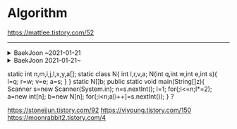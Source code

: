 # Algorithm
https://mattlee.tistory.com/52
* * *
<details><summary>BaekJoon ~2021-01-21</summary>
  
      
[1000](https://www.acmicpc.net/problem/1000) [1001](https://www.acmicpc.net/problem/1001) [1002](https://www.acmicpc.net/problem/1002) [1003](https://www.acmicpc.net/problem/1003) [1004](https://www.acmicpc.net/problem/1004) [1005](https://www.acmicpc.net/problem/1005) [1008](https://www.acmicpc.net/problem/1008) [1009](https://www.acmicpc.net/problem/1009) [1010](https://www.acmicpc.net/problem/1010) [1011](https://www.acmicpc.net/problem/1011)
[1012](https://www.acmicpc.net/problem/1012) [1015](https://www.acmicpc.net/problem/1015) [1016](https://www.acmicpc.net/problem/1016) [1018](https://www.acmicpc.net/problem/1018) [1021](https://www.acmicpc.net/problem/1021) [1026](https://www.acmicpc.net/problem/1026) [1032](https://www.acmicpc.net/problem/1032) [1037](https://www.acmicpc.net/problem/1037) [1038](https://www.acmicpc.net/problem/1038) [1049](https://www.acmicpc.net/problem/1049)
[1051](https://www.acmicpc.net/problem/1051) [1057](https://www.acmicpc.net/problem/1057) [1064](https://www.acmicpc.net/problem/1064) [1065](https://www.acmicpc.net/problem/1065) [1074](https://www.acmicpc.net/problem/1074) [1075](https://www.acmicpc.net/problem/1075) [1076](https://www.acmicpc.net/problem/1076) [1083](https://www.acmicpc.net/problem/1083) [1085](https://www.acmicpc.net/problem/1085) [1094](https://www.acmicpc.net/problem/1094)
[1100](https://www.acmicpc.net/problem/1100) [1110](https://www.acmicpc.net/problem/1110) [1120](https://www.acmicpc.net/problem/1120) [1138](https://www.acmicpc.net/problem/1138) [1145](https://www.acmicpc.net/problem/1145) [1149](https://www.acmicpc.net/problem/1149) [1152](https://www.acmicpc.net/problem/1152) [1157](https://www.acmicpc.net/problem/1157) [1158](https://www.acmicpc.net/problem/1158) [1159](https://www.acmicpc.net/problem/1159)
[1173](https://www.acmicpc.net/problem/1173) [1174](https://www.acmicpc.net/problem/1174) [1181](https://www.acmicpc.net/problem/1181) [1182](https://www.acmicpc.net/problem/1182) [1188](https://www.acmicpc.net/problem/1188) [1193](https://www.acmicpc.net/problem/1193) [1212](https://www.acmicpc.net/problem/1212) [1213](https://www.acmicpc.net/problem/1213) [1225](https://www.acmicpc.net/problem/1225) [1237](https://www.acmicpc.net/problem/1237)
[1252](https://www.acmicpc.net/problem/1252) [1254](https://www.acmicpc.net/problem/1254) [1259](https://www.acmicpc.net/problem/1259) [1260](https://www.acmicpc.net/problem/1260) [1264](https://www.acmicpc.net/problem/1264) [1267](https://www.acmicpc.net/problem/1267) [1269](https://www.acmicpc.net/problem/1269) [1271](https://www.acmicpc.net/problem/1271) [1275](https://www.acmicpc.net/problem/1275) [1292](https://www.acmicpc.net/problem/1292)
[1297](https://www.acmicpc.net/problem/1297) [1300](https://www.acmicpc.net/problem/1300) [1302](https://www.acmicpc.net/problem/1302) [1309](https://www.acmicpc.net/problem/1309) [1312](https://www.acmicpc.net/problem/1312) [1316](https://www.acmicpc.net/problem/1316) [1330](https://www.acmicpc.net/problem/1330) [1342](https://www.acmicpc.net/problem/1342) [1357](https://www.acmicpc.net/problem/1357) [1365](https://www.acmicpc.net/problem/1365)
[1371](https://www.acmicpc.net/problem/1371) [1373](https://www.acmicpc.net/problem/1373) [1377](https://www.acmicpc.net/problem/1377) [1402](https://www.acmicpc.net/problem/1402) [1406](https://www.acmicpc.net/problem/1406) [1408](https://www.acmicpc.net/problem/1408) [1427](https://www.acmicpc.net/problem/1427) [1434](https://www.acmicpc.net/problem/1434) [1436](https://www.acmicpc.net/problem/1436) [1449](https://www.acmicpc.net/problem/1449)
[1453](https://www.acmicpc.net/problem/1453) [1475](https://www.acmicpc.net/problem/1475) [1476](https://www.acmicpc.net/problem/1476) [1516](https://www.acmicpc.net/problem/1516) [1517](https://www.acmicpc.net/problem/1517) [1541](https://www.acmicpc.net/problem/1541) [1546](https://www.acmicpc.net/problem/1546) [1547](https://www.acmicpc.net/problem/1547) [1550](https://www.acmicpc.net/problem/1550) [1564](https://www.acmicpc.net/problem/1564)
[1568](https://www.acmicpc.net/problem/1568) [1592](https://www.acmicpc.net/problem/1592) [1598](https://www.acmicpc.net/problem/1598) [1620](https://www.acmicpc.net/problem/1620) [1629](https://www.acmicpc.net/problem/1629) [1644](https://www.acmicpc.net/problem/1644) [1645](https://www.acmicpc.net/problem/1645) [1672](https://www.acmicpc.net/problem/1672) [1676](https://www.acmicpc.net/problem/1676) [1699](https://www.acmicpc.net/problem/1699)
[1712](https://www.acmicpc.net/problem/1712) [1718](https://www.acmicpc.net/problem/1718) [1725](https://www.acmicpc.net/problem/1725) [1748](https://www.acmicpc.net/problem/1748) [1764](https://www.acmicpc.net/problem/1764) [1766](https://www.acmicpc.net/problem/1766) [1773](https://www.acmicpc.net/problem/1773) [1777](https://www.acmicpc.net/problem/1777) [1780](https://www.acmicpc.net/problem/1780) [1789](https://www.acmicpc.net/problem/1789)
[1806](https://www.acmicpc.net/problem/1806) [1834](https://www.acmicpc.net/problem/1834) [1838](https://www.acmicpc.net/problem/1838) [1849](https://www.acmicpc.net/problem/1849) [1850](https://www.acmicpc.net/problem/1850) [1874](https://www.acmicpc.net/problem/1874) [1890](https://www.acmicpc.net/problem/1890) [1911](https://www.acmicpc.net/problem/1911) [1912](https://www.acmicpc.net/problem/1912) [1915](https://www.acmicpc.net/problem/1915)
[1919](https://www.acmicpc.net/problem/1919) [1920](https://www.acmicpc.net/problem/1920) [1924](https://www.acmicpc.net/problem/1924) [1927](https://www.acmicpc.net/problem/1927) [1929](https://www.acmicpc.net/problem/1929) [1931](https://www.acmicpc.net/problem/1931) [1932](https://www.acmicpc.net/problem/1932) [1934](https://www.acmicpc.net/problem/1934) [1937](https://www.acmicpc.net/problem/1937) [1958](https://www.acmicpc.net/problem/1958)
[1964](https://www.acmicpc.net/problem/1964) [1965](https://www.acmicpc.net/problem/1965) [1966](https://www.acmicpc.net/problem/1966) [1977](https://www.acmicpc.net/problem/1977) [1978](https://www.acmicpc.net/problem/1978) [1987](https://www.acmicpc.net/problem/1987) [1991](https://www.acmicpc.net/problem/1991) [1992](https://www.acmicpc.net/problem/1992) [2003](https://www.acmicpc.net/problem/2003) [2004](https://www.acmicpc.net/problem/2004)
[2010](https://www.acmicpc.net/problem/2010) [2023](https://www.acmicpc.net/problem/2023) [2033](https://www.acmicpc.net/problem/2033) [2042](https://www.acmicpc.net/problem/2042) [2052](https://www.acmicpc.net/problem/2052) [2083](https://www.acmicpc.net/problem/2083) [2104](https://www.acmicpc.net/problem/2104) [2108](https://www.acmicpc.net/problem/2108) [2139](https://www.acmicpc.net/problem/2139) [2145](https://www.acmicpc.net/problem/2145)
[2161](https://www.acmicpc.net/problem/2161) [2163](https://www.acmicpc.net/problem/2163) [2164](https://www.acmicpc.net/problem/2164) [2167](https://www.acmicpc.net/problem/2167) [2217](https://www.acmicpc.net/problem/2217) [2231](https://www.acmicpc.net/problem/2231) [2246](https://www.acmicpc.net/problem/2246) [2252](https://www.acmicpc.net/problem/2252) [2292](https://www.acmicpc.net/problem/2292) [2293](https://www.acmicpc.net/problem/2293)
[2294](https://www.acmicpc.net/problem/2294) [2309](https://www.acmicpc.net/problem/2309) [2312](https://www.acmicpc.net/problem/2312) [2331](https://www.acmicpc.net/problem/2331) [2338](https://www.acmicpc.net/problem/2338) [2355](https://www.acmicpc.net/problem/2355) [2357](https://www.acmicpc.net/problem/2357) [2399](https://www.acmicpc.net/problem/2399) [2407](https://www.acmicpc.net/problem/2407) [2417](https://www.acmicpc.net/problem/2417)
[2420](https://www.acmicpc.net/problem/2420) [2438](https://www.acmicpc.net/problem/2438) [2439](https://www.acmicpc.net/problem/2439) [2440](https://www.acmicpc.net/problem/2440) [2441](https://www.acmicpc.net/problem/2441) [2442](https://www.acmicpc.net/problem/2442) [2443](https://www.acmicpc.net/problem/2443) [2444](https://www.acmicpc.net/problem/2444) [2445](https://www.acmicpc.net/problem/2445) [2446](https://www.acmicpc.net/problem/2446)
[2447](https://www.acmicpc.net/problem/2447) [2448](https://www.acmicpc.net/problem/2448) [2455](https://www.acmicpc.net/problem/2455) [2460](https://www.acmicpc.net/problem/2460) [2475](https://www.acmicpc.net/problem/2475) [2476](https://www.acmicpc.net/problem/2476) [2480](https://www.acmicpc.net/problem/2480) [2485](https://www.acmicpc.net/problem/2485) [2490](https://www.acmicpc.net/problem/2490) [2493](https://www.acmicpc.net/problem/2493)
[2495](https://www.acmicpc.net/problem/2495) [2503](https://www.acmicpc.net/problem/2503) [2504](https://www.acmicpc.net/problem/2504) [2506](https://www.acmicpc.net/problem/2506) [2522](https://www.acmicpc.net/problem/2522) [2523](https://www.acmicpc.net/problem/2523) [2525](https://www.acmicpc.net/problem/2525) [2530](https://www.acmicpc.net/problem/2530) [2555](https://www.acmicpc.net/problem/2555) [2556](https://www.acmicpc.net/problem/2556)
[2557](https://www.acmicpc.net/problem/2557) [2558](https://www.acmicpc.net/problem/2558) [2562](https://www.acmicpc.net/problem/2562) [2563](https://www.acmicpc.net/problem/2563) [2565](https://www.acmicpc.net/problem/2565) [2566](https://www.acmicpc.net/problem/2566) [2576](https://www.acmicpc.net/problem/2576) [2577](https://www.acmicpc.net/problem/2577) [2579](https://www.acmicpc.net/problem/2579) [2581](https://www.acmicpc.net/problem/2581)
[2588](https://www.acmicpc.net/problem/2588) [2592](https://www.acmicpc.net/problem/2592) [2606](https://www.acmicpc.net/problem/2606) [2608](https://www.acmicpc.net/problem/2608) [2609](https://www.acmicpc.net/problem/2609) [2675](https://www.acmicpc.net/problem/2675) [2693](https://www.acmicpc.net/problem/2693) [2702](https://www.acmicpc.net/problem/2702) [2711](https://www.acmicpc.net/problem/2711) [2720](https://www.acmicpc.net/problem/2720)
[2729](https://www.acmicpc.net/problem/2729) [2738](https://www.acmicpc.net/problem/2738) [2739](https://www.acmicpc.net/problem/2739) [2740](https://www.acmicpc.net/problem/2740) [2741](https://www.acmicpc.net/problem/2741) [2742](https://www.acmicpc.net/problem/2742) [2743](https://www.acmicpc.net/problem/2743) [2744](https://www.acmicpc.net/problem/2744) [2745](https://www.acmicpc.net/problem/2745) [2747](https://www.acmicpc.net/problem/2747)
[2748](https://www.acmicpc.net/problem/2748) [2749](https://www.acmicpc.net/problem/2749) [2750](https://www.acmicpc.net/problem/2750) [2751](https://www.acmicpc.net/problem/2751) [2752](https://www.acmicpc.net/problem/2752) [2753](https://www.acmicpc.net/problem/2753) [2754](https://www.acmicpc.net/problem/2754) [2775](https://www.acmicpc.net/problem/2775) [2783](https://www.acmicpc.net/problem/2783) [2789](https://www.acmicpc.net/problem/2789)
[2798](https://www.acmicpc.net/problem/2798) [2804](https://www.acmicpc.net/problem/2804) [2810](https://www.acmicpc.net/problem/2810) [2812](https://www.acmicpc.net/problem/2812) [2822](https://www.acmicpc.net/problem/2822) [2824](https://www.acmicpc.net/problem/2824) [2839](https://www.acmicpc.net/problem/2839) [2845](https://www.acmicpc.net/problem/2845) [2851](https://www.acmicpc.net/problem/2851) [2857](https://www.acmicpc.net/problem/2857)
[2864](https://www.acmicpc.net/problem/2864) [2869](https://www.acmicpc.net/problem/2869) [2875](https://www.acmicpc.net/problem/2875) [2884](https://www.acmicpc.net/problem/2884) [2902](https://www.acmicpc.net/problem/2902) [2903](https://www.acmicpc.net/problem/2903) [2908](https://www.acmicpc.net/problem/2908) [2909](https://www.acmicpc.net/problem/2909) [2914](https://www.acmicpc.net/problem/2914) [2920](https://www.acmicpc.net/problem/2920)
[2921](https://www.acmicpc.net/problem/2921) [2935](https://www.acmicpc.net/problem/2935) [2941](https://www.acmicpc.net/problem/2941) [2942](https://www.acmicpc.net/problem/2942) [2953](https://www.acmicpc.net/problem/2953) [2959](https://www.acmicpc.net/problem/2959) [2960](https://www.acmicpc.net/problem/2960) [2961](https://www.acmicpc.net/problem/2961) [2965](https://www.acmicpc.net/problem/2965) [2979](https://www.acmicpc.net/problem/2979)
[2981](https://www.acmicpc.net/problem/2981) [2985](https://www.acmicpc.net/problem/2985) [2997](https://www.acmicpc.net/problem/2997) [2998](https://www.acmicpc.net/problem/2998) [3003](https://www.acmicpc.net/problem/3003) [3009](https://www.acmicpc.net/problem/3009) [3023](https://www.acmicpc.net/problem/3023) [3028](https://www.acmicpc.net/problem/3028) [3029](https://www.acmicpc.net/problem/3029) [3034](https://www.acmicpc.net/problem/3034)
[3036](https://www.acmicpc.net/problem/3036) [3040](https://www.acmicpc.net/problem/3040) [3046](https://www.acmicpc.net/problem/3046) [3047](https://www.acmicpc.net/problem/3047) [3052](https://www.acmicpc.net/problem/3052) [3053](https://www.acmicpc.net/problem/3053) [3058](https://www.acmicpc.net/problem/3058) [3059](https://www.acmicpc.net/problem/3059) [3449](https://www.acmicpc.net/problem/3449) [3460](https://www.acmicpc.net/problem/3460)
[3474](https://www.acmicpc.net/problem/3474) [3613](https://www.acmicpc.net/problem/3613) [3653](https://www.acmicpc.net/problem/3653) [3986](https://www.acmicpc.net/problem/3986) [4101](https://www.acmicpc.net/problem/4101) [4150](https://www.acmicpc.net/problem/4150) [4153](https://www.acmicpc.net/problem/4153) [4344](https://www.acmicpc.net/problem/4344) [4458](https://www.acmicpc.net/problem/4458) [4470](https://www.acmicpc.net/problem/4470)
[4493](https://www.acmicpc.net/problem/4493) [4613](https://www.acmicpc.net/problem/4613) [4641](https://www.acmicpc.net/problem/4641) [4673](https://www.acmicpc.net/problem/4673) [4948](https://www.acmicpc.net/problem/4948) [4949](https://www.acmicpc.net/problem/4949) [4999](https://www.acmicpc.net/problem/4999) [5026](https://www.acmicpc.net/problem/5026) [5032](https://www.acmicpc.net/problem/5032) [5063](https://www.acmicpc.net/problem/5063)
[5086](https://www.acmicpc.net/problem/5086) [5212](https://www.acmicpc.net/problem/5212) [5218](https://www.acmicpc.net/problem/5218) [5337](https://www.acmicpc.net/problem/5337) [5338](https://www.acmicpc.net/problem/5338) [5339](https://www.acmicpc.net/problem/5339) [5355](https://www.acmicpc.net/problem/5355) [5361](https://www.acmicpc.net/problem/5361) [5430](https://www.acmicpc.net/problem/5430) [5522](https://www.acmicpc.net/problem/5522)
[5523](https://www.acmicpc.net/problem/5523) [5524](https://www.acmicpc.net/problem/5524) [5525](https://www.acmicpc.net/problem/5525) [5532](https://www.acmicpc.net/problem/5532) [5533](https://www.acmicpc.net/problem/5533) [5543](https://www.acmicpc.net/problem/5543) [5554](https://www.acmicpc.net/problem/5554) [5555](https://www.acmicpc.net/problem/5555) [5565](https://www.acmicpc.net/problem/5565) [5566](https://www.acmicpc.net/problem/5566)
[5567](https://www.acmicpc.net/problem/5567) [5573](https://www.acmicpc.net/problem/5573) [5575](https://www.acmicpc.net/problem/5575) [5576](https://www.acmicpc.net/problem/5576) [5582](https://www.acmicpc.net/problem/5582) [5585](https://www.acmicpc.net/problem/5585) [5586](https://www.acmicpc.net/problem/5586) [5596](https://www.acmicpc.net/problem/5596) [5597](https://www.acmicpc.net/problem/5597) [5598](https://www.acmicpc.net/problem/5598)
[5612](https://www.acmicpc.net/problem/5612) [5618](https://www.acmicpc.net/problem/5618) [5622](https://www.acmicpc.net/problem/5622) [5639](https://www.acmicpc.net/problem/5639) [5656](https://www.acmicpc.net/problem/5656) [5671](https://www.acmicpc.net/problem/5671) [5676](https://www.acmicpc.net/problem/5676) [5717](https://www.acmicpc.net/problem/5717) [5800](https://www.acmicpc.net/problem/5800) [5893](https://www.acmicpc.net/problem/5893)
[5988](https://www.acmicpc.net/problem/5988) [6064](https://www.acmicpc.net/problem/6064) [6359](https://www.acmicpc.net/problem/6359) [6376](https://www.acmicpc.net/problem/6376) [6443](https://www.acmicpc.net/problem/6443) [6549](https://www.acmicpc.net/problem/6549) [6588](https://www.acmicpc.net/problem/6588) [6591](https://www.acmicpc.net/problem/6591) [6603](https://www.acmicpc.net/problem/6603) [6749](https://www.acmicpc.net/problem/6749)
[7287](https://www.acmicpc.net/problem/7287) [7489](https://www.acmicpc.net/problem/7489) [7523](https://www.acmicpc.net/problem/7523) [7567](https://www.acmicpc.net/problem/7567) [7568](https://www.acmicpc.net/problem/7568) [7572](https://www.acmicpc.net/problem/7572) [7578](https://www.acmicpc.net/problem/7578) [7790](https://www.acmicpc.net/problem/7790) [7806](https://www.acmicpc.net/problem/7806) [7894](https://www.acmicpc.net/problem/7894)
[8320](https://www.acmicpc.net/problem/8320) [8370](https://www.acmicpc.net/problem/8370) [8393](https://www.acmicpc.net/problem/8393) [8437](https://www.acmicpc.net/problem/8437) [8595](https://www.acmicpc.net/problem/8595) [8741](https://www.acmicpc.net/problem/8741) [8892](https://www.acmicpc.net/problem/8892) [8958](https://www.acmicpc.net/problem/8958) [9012](https://www.acmicpc.net/problem/9012) [9020](https://www.acmicpc.net/problem/9020)
[9084](https://www.acmicpc.net/problem/9084) [9085](https://www.acmicpc.net/problem/9085) [9093](https://www.acmicpc.net/problem/9093) [9095](https://www.acmicpc.net/problem/9095) [9251](https://www.acmicpc.net/problem/9251) [9252](https://www.acmicpc.net/problem/9252) [9295](https://www.acmicpc.net/problem/9295) [9316](https://www.acmicpc.net/problem/9316) [9325](https://www.acmicpc.net/problem/9325) [9375](https://www.acmicpc.net/problem/9375)
[9417](https://www.acmicpc.net/problem/9417) [9461](https://www.acmicpc.net/problem/9461) [9463](https://www.acmicpc.net/problem/9463) [9465](https://www.acmicpc.net/problem/9465) [9498](https://www.acmicpc.net/problem/9498) [9507](https://www.acmicpc.net/problem/9507) [9610](https://www.acmicpc.net/problem/9610) [9613](https://www.acmicpc.net/problem/9613) [9653](https://www.acmicpc.net/problem/9653) [9654](https://www.acmicpc.net/problem/9654)
[9655](https://www.acmicpc.net/problem/9655) [9663](https://www.acmicpc.net/problem/9663) [9711](https://www.acmicpc.net/problem/9711) [9713](https://www.acmicpc.net/problem/9713) [9933](https://www.acmicpc.net/problem/9933) [9935](https://www.acmicpc.net/problem/9935) [9996](https://www.acmicpc.net/problem/9996) [9999](https://www.acmicpc.net/problem/9999) [10026](https://www.acmicpc.net/problem/10026) [10039](https://www.acmicpc.net/problem/10039)
[10093](https://www.acmicpc.net/problem/10093) [10101](https://www.acmicpc.net/problem/10101) [10102](https://www.acmicpc.net/problem/10102) [10156](https://www.acmicpc.net/problem/10156) [10162](https://www.acmicpc.net/problem/10162) [10170](https://www.acmicpc.net/problem/10170) [10171](https://www.acmicpc.net/problem/10171) [10172](https://www.acmicpc.net/problem/10172) [10173](https://www.acmicpc.net/problem/10173) [10174](https://www.acmicpc.net/problem/10174)
[10178](https://www.acmicpc.net/problem/10178) [10179](https://www.acmicpc.net/problem/10179) [10212](https://www.acmicpc.net/problem/10212) [10214](https://www.acmicpc.net/problem/10214) [10250](https://www.acmicpc.net/problem/10250) [10409](https://www.acmicpc.net/problem/10409) [10430](https://www.acmicpc.net/problem/10430) [10451](https://www.acmicpc.net/problem/10451) [10539](https://www.acmicpc.net/problem/10539) [10569](https://www.acmicpc.net/problem/10569)
[10699](https://www.acmicpc.net/problem/10699) [10707](https://www.acmicpc.net/problem/10707) [10708](https://www.acmicpc.net/problem/10708) [10718](https://www.acmicpc.net/problem/10718) [10757](https://www.acmicpc.net/problem/10757) [10768](https://www.acmicpc.net/problem/10768) [10769](https://www.acmicpc.net/problem/10769) [10773](https://www.acmicpc.net/problem/10773) [10797](https://www.acmicpc.net/problem/10797) [10798](https://www.acmicpc.net/problem/10798)
[10799](https://www.acmicpc.net/problem/10799) [10807](https://www.acmicpc.net/problem/10807) [10808](https://www.acmicpc.net/problem/10808) [10809](https://www.acmicpc.net/problem/10809) [10814](https://www.acmicpc.net/problem/10814) [10815](https://www.acmicpc.net/problem/10815) [10816](https://www.acmicpc.net/problem/10816) [10817](https://www.acmicpc.net/problem/10817) [10818](https://www.acmicpc.net/problem/10818) [10820](https://www.acmicpc.net/problem/10820)
[10822](https://www.acmicpc.net/problem/10822) [10823](https://www.acmicpc.net/problem/10823) [10824](https://www.acmicpc.net/problem/10824) [10825](https://www.acmicpc.net/problem/10825) [10826](https://www.acmicpc.net/problem/10826) [10827](https://www.acmicpc.net/problem/10827) [10828](https://www.acmicpc.net/problem/10828) [10833](https://www.acmicpc.net/problem/10833) [10844](https://www.acmicpc.net/problem/10844) [10845](https://www.acmicpc.net/problem/10845)
[10866](https://www.acmicpc.net/problem/10866) [10867](https://www.acmicpc.net/problem/10867) [10868](https://www.acmicpc.net/problem/10868) [10869](https://www.acmicpc.net/problem/10869) [10870](https://www.acmicpc.net/problem/10870) [10871](https://www.acmicpc.net/problem/10871) [10872](https://www.acmicpc.net/problem/10872) [10886](https://www.acmicpc.net/problem/10886) [10926](https://www.acmicpc.net/problem/10926) [10942](https://www.acmicpc.net/problem/10942)
[10943](https://www.acmicpc.net/problem/10943) [10949](https://www.acmicpc.net/problem/10949) [10950](https://www.acmicpc.net/problem/10950) [10951](https://www.acmicpc.net/problem/10951) [10952](https://www.acmicpc.net/problem/10952) [10953](https://www.acmicpc.net/problem/10953) [10974](https://www.acmicpc.net/problem/10974) [10984](https://www.acmicpc.net/problem/10984) [10987](https://www.acmicpc.net/problem/10987) [10988](https://www.acmicpc.net/problem/10988)
[10989](https://www.acmicpc.net/problem/10989) [10990](https://www.acmicpc.net/problem/10990) [10991](https://www.acmicpc.net/problem/10991) [10992](https://www.acmicpc.net/problem/10992) [10994](https://www.acmicpc.net/problem/10994) [10995](https://www.acmicpc.net/problem/10995) [10996](https://www.acmicpc.net/problem/10996) [10997](https://www.acmicpc.net/problem/10997) [10998](https://www.acmicpc.net/problem/10998) [10999](https://www.acmicpc.net/problem/10999)
[11004](https://www.acmicpc.net/problem/11004) [11005](https://www.acmicpc.net/problem/11005) [11021](https://www.acmicpc.net/problem/11021) [11022](https://www.acmicpc.net/problem/11022) [11023](https://www.acmicpc.net/problem/11023) [11024](https://www.acmicpc.net/problem/11024) [11047](https://www.acmicpc.net/problem/11047) [11048](https://www.acmicpc.net/problem/11048) [11050](https://www.acmicpc.net/problem/11050) [11051](https://www.acmicpc.net/problem/11051)
[11052](https://www.acmicpc.net/problem/11052) [11053](https://www.acmicpc.net/problem/11053) [11055](https://www.acmicpc.net/problem/11055) [11066](https://www.acmicpc.net/problem/11066) [11098](https://www.acmicpc.net/problem/11098) [11104](https://www.acmicpc.net/problem/11104) [11170](https://www.acmicpc.net/problem/11170) [11179](https://www.acmicpc.net/problem/11179) [11266](https://www.acmicpc.net/problem/11266) [11279](https://www.acmicpc.net/problem/11279)
[11283](https://www.acmicpc.net/problem/11283) [11286](https://www.acmicpc.net/problem/11286) [11365](https://www.acmicpc.net/problem/11365) [11382](https://www.acmicpc.net/problem/11382) [11399](https://www.acmicpc.net/problem/11399) [11400](https://www.acmicpc.net/problem/11400) [11401](https://www.acmicpc.net/problem/11401) [11403](https://www.acmicpc.net/problem/11403) [11444](https://www.acmicpc.net/problem/11444) [11478](https://www.acmicpc.net/problem/11478)
[11505](https://www.acmicpc.net/problem/11505) [11506](https://www.acmicpc.net/problem/11506) [11549](https://www.acmicpc.net/problem/11549) [11557](https://www.acmicpc.net/problem/11557) [11558](https://www.acmicpc.net/problem/11558) [11568](https://www.acmicpc.net/problem/11568) [11586](https://www.acmicpc.net/problem/11586) [11648](https://www.acmicpc.net/problem/11648) [11650](https://www.acmicpc.net/problem/11650) [11651](https://www.acmicpc.net/problem/11651)
[11652](https://www.acmicpc.net/problem/11652) [11653](https://www.acmicpc.net/problem/11653) [11654](https://www.acmicpc.net/problem/11654) [11655](https://www.acmicpc.net/problem/11655) [11656](https://www.acmicpc.net/problem/11656) [11687](https://www.acmicpc.net/problem/11687) [11689](https://www.acmicpc.net/problem/11689) [11718](https://www.acmicpc.net/problem/11718) [11719](https://www.acmicpc.net/problem/11719) [11720](https://www.acmicpc.net/problem/11720)
[11721](https://www.acmicpc.net/problem/11721) [11722](https://www.acmicpc.net/problem/11722) [11724](https://www.acmicpc.net/problem/11724) [11725](https://www.acmicpc.net/problem/11725) [11726](https://www.acmicpc.net/problem/11726) [11727](https://www.acmicpc.net/problem/11727) [11728](https://www.acmicpc.net/problem/11728) [11729](https://www.acmicpc.net/problem/11729) [11758](https://www.acmicpc.net/problem/11758) [11816](https://www.acmicpc.net/problem/11816)
[11866](https://www.acmicpc.net/problem/11866) [11931](https://www.acmicpc.net/problem/11931) [11942](https://www.acmicpc.net/problem/11942) [11943](https://www.acmicpc.net/problem/11943) [11944](https://www.acmicpc.net/problem/11944) [11945](https://www.acmicpc.net/problem/11945) [11966](https://www.acmicpc.net/problem/11966) [12015](https://www.acmicpc.net/problem/12015) [12096](https://www.acmicpc.net/problem/12096) [12738](https://www.acmicpc.net/problem/12738)
[12755](https://www.acmicpc.net/problem/12755) [12790](https://www.acmicpc.net/problem/12790) [12791](https://www.acmicpc.net/problem/12791) [12846](https://www.acmicpc.net/problem/12846) [12904](https://www.acmicpc.net/problem/12904) [13015](https://www.acmicpc.net/problem/13015) [13023](https://www.acmicpc.net/problem/13023) [13136](https://www.acmicpc.net/problem/13136) [13225](https://www.acmicpc.net/problem/13225) [13226](https://www.acmicpc.net/problem/13226)
[13235](https://www.acmicpc.net/problem/13235) [13277](https://www.acmicpc.net/problem/13277) [13458](https://www.acmicpc.net/problem/13458) [13752](https://www.acmicpc.net/problem/13752) [13908](https://www.acmicpc.net/problem/13908) [13977](https://www.acmicpc.net/problem/13977) [14002](https://www.acmicpc.net/problem/14002) [14405](https://www.acmicpc.net/problem/14405) [14406](https://www.acmicpc.net/problem/14406) [14443](https://www.acmicpc.net/problem/14443)
[14489](https://www.acmicpc.net/problem/14489) [14490](https://www.acmicpc.net/problem/14490) [14491](https://www.acmicpc.net/problem/14491) [14501](https://www.acmicpc.net/problem/14501) [14579](https://www.acmicpc.net/problem/14579) [14581](https://www.acmicpc.net/problem/14581) [14624](https://www.acmicpc.net/problem/14624) [14645](https://www.acmicpc.net/problem/14645) [14652](https://www.acmicpc.net/problem/14652) [14656](https://www.acmicpc.net/problem/14656)
[14659](https://www.acmicpc.net/problem/14659) [14681](https://www.acmicpc.net/problem/14681) [14697](https://www.acmicpc.net/problem/14697) [14719](https://www.acmicpc.net/problem/14719) [14891](https://www.acmicpc.net/problem/14891) [14918](https://www.acmicpc.net/problem/14918) [14928](https://www.acmicpc.net/problem/14928) [15000](https://www.acmicpc.net/problem/15000) [15353](https://www.acmicpc.net/problem/15353) [15439](https://www.acmicpc.net/problem/15439)
[15483](https://www.acmicpc.net/problem/15483) [15501](https://www.acmicpc.net/problem/15501) [15552](https://www.acmicpc.net/problem/15552) [15596](https://www.acmicpc.net/problem/15596) [15624](https://www.acmicpc.net/problem/15624) [15641](https://www.acmicpc.net/problem/15641) [15649](https://www.acmicpc.net/problem/15649) [15650](https://www.acmicpc.net/problem/15650) [15651](https://www.acmicpc.net/problem/15651) [15652](https://www.acmicpc.net/problem/15652)
[15654](https://www.acmicpc.net/problem/15654) [15655](https://www.acmicpc.net/problem/15655) [15656](https://www.acmicpc.net/problem/15656) [15657](https://www.acmicpc.net/problem/15657) [15663](https://www.acmicpc.net/problem/15663) [15664](https://www.acmicpc.net/problem/15664) [15665](https://www.acmicpc.net/problem/15665) [15666](https://www.acmicpc.net/problem/15666) [15667](https://www.acmicpc.net/problem/15667) [15680](https://www.acmicpc.net/problem/15680)
[15688](https://www.acmicpc.net/problem/15688) [15727](https://www.acmicpc.net/problem/15727) [15733](https://www.acmicpc.net/problem/15733) [15740](https://www.acmicpc.net/problem/15740) [15792](https://www.acmicpc.net/problem/15792) [15802](https://www.acmicpc.net/problem/15802) [15820](https://www.acmicpc.net/problem/15820) [15829](https://www.acmicpc.net/problem/15829) [15873](https://www.acmicpc.net/problem/15873) [15890](https://www.acmicpc.net/problem/15890)
[15891](https://www.acmicpc.net/problem/15891) [15894](https://www.acmicpc.net/problem/15894) [15904](https://www.acmicpc.net/problem/15904) [15913](https://www.acmicpc.net/problem/15913) [15947](https://www.acmicpc.net/problem/15947) [15962](https://www.acmicpc.net/problem/15962) [15963](https://www.acmicpc.net/problem/15963) [15964](https://www.acmicpc.net/problem/15964) [15969](https://www.acmicpc.net/problem/15969) [16134](https://www.acmicpc.net/problem/16134)
[16170](https://www.acmicpc.net/problem/16170) [16212](https://www.acmicpc.net/problem/16212) [16394](https://www.acmicpc.net/problem/16394) [16395](https://www.acmicpc.net/problem/16395) [16428](https://www.acmicpc.net/problem/16428) [16430](https://www.acmicpc.net/problem/16430) [16433](https://www.acmicpc.net/problem/16433) [16472](https://www.acmicpc.net/problem/16472) [16483](https://www.acmicpc.net/problem/16483) [16503](https://www.acmicpc.net/problem/16503)
[16561](https://www.acmicpc.net/problem/16561) [16673](https://www.acmicpc.net/problem/16673) [16916](https://www.acmicpc.net/problem/16916) [16953](https://www.acmicpc.net/problem/16953) [17072](https://www.acmicpc.net/problem/17072) [17103](https://www.acmicpc.net/problem/17103) [17173](https://www.acmicpc.net/problem/17173) [17174](https://www.acmicpc.net/problem/17174) [17175](https://www.acmicpc.net/problem/17175) [17176](https://www.acmicpc.net/problem/17176)
[17201](https://www.acmicpc.net/problem/17201) [17202](https://www.acmicpc.net/problem/17202) [17204](https://www.acmicpc.net/problem/17204) [17206](https://www.acmicpc.net/problem/17206) [17212](https://www.acmicpc.net/problem/17212) [17293](https://www.acmicpc.net/problem/17293) [17294](https://www.acmicpc.net/problem/17294) [17295](https://www.acmicpc.net/problem/17295) [17362](https://www.acmicpc.net/problem/17362) [17363](https://www.acmicpc.net/problem/17363)
[17389](https://www.acmicpc.net/problem/17389) [17478](https://www.acmicpc.net/problem/17478) [17496](https://www.acmicpc.net/problem/17496) [17497](https://www.acmicpc.net/problem/17497) [17502](https://www.acmicpc.net/problem/17502) [17504](https://www.acmicpc.net/problem/17504) [17874](https://www.acmicpc.net/problem/17874) [18108](https://www.acmicpc.net/problem/18108) [18222](https://www.acmicpc.net/problem/18222) [18245](https://www.acmicpc.net/problem/18245)
[18258](https://www.acmicpc.net/problem/18258) [18406](https://www.acmicpc.net/problem/18406) [18883](https://www.acmicpc.net/problem/18883) [19621](https://www.acmicpc.net/problem/19621) [19622](https://www.acmicpc.net/problem/19622) [20001](https://www.acmicpc.net/problem/20001) 


</details>

<details><summary>BaekJoon 2021-01-21~</summary>
  
  [2268](https://www.acmicpc.net/problem/2268)
  
  </details>
  
static int n,m,i,j,l,x,y,a[];
static class N{
  int l,r,v,a;
  N(int q,int w,int e,int s){
    l=q;
    r=w;
    v=e;
    a=s;
   }
 }
static N[]b;
public static void main(String[]z){
  Scanner s=new Scanner(System.in);
  n=s.nextInt();
  l=1;
  for(;l<=n;l*=2);
  a=new int[n];
  b=new N[n];
  for(;i<n;a[i++]=s.nextInt());
}
?

https://stonejjun.tistory.com/92
https://viyoung.tistory.com/150
https://moonrabbit2.tistory.com/4
